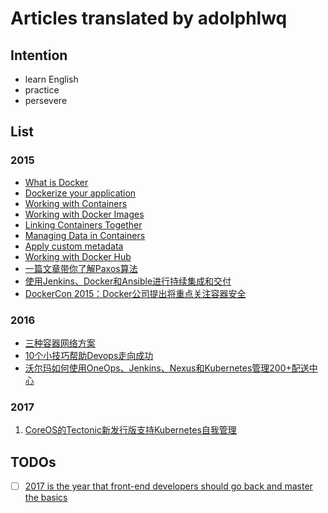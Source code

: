 # Articles translated by adolphlwq

## Intention
- learn English
- practice
- persevere

## List

### 2015
* [What is Docker](http://segmentfault.com/a/1190000002756858)
* [Dockerize your application](http://segmentfault.com/a/1190000002760996)
* [Working with Containers](http://segmentfault.com/a/1190000002761949)
* [Working with Docker Images](http://segmentfault.com/a/1190000002763168)
* [Linking Containers Together](http://segmentfault.com/a/1190000002767022)
* [Managing Data in Containers](http://segmentfault.com/a/1190000002774628)
* [Apply custom metadata](http://segmentfault.com/a/1190000002779151)
* [Working with Docker Hub](http://segmentfault.com/a/1190000003710249)
* [一篇文章带你了解Paxos算法](http://dockone.io/article/640)
* [使用Jenkins、Docker和Ansible进行持续集成和交付](http://dockone.io/article/668)
* [DockerCon 2015：Docker公司提出将重点关注容器安全](http://dockone.io/article/833)

### 2016
* [三种容器网络方案](http://dockone.io/article/1754)
* [10个小技巧帮助Devops走向成功](http://dockone.io/article/1781)
* [沃尔玛如何使用OneOps、Jenkins、Nexus和Kubernetes管理200+配送中心](http://dockone.io/article/1824)

### 2017
1. [CoreOS的Tectonic新发行版支持Kubernetes自我管理](https://blog.adolphlwq.xyz/coreos-offers-self-hosting-kubernetes-new-tectonic-release/)

## TODOs
- [ ] [2017 is the year that front-end developers should go back and master the basics](https://medium.freecodecamp.com/what-to-learn-in-2017-if-youre-a-frontend-developer-b6cfef46effd#.ylgsxg98d)
